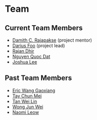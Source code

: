 # Team

## Current Team Members

- [Damith C. Rajapakse](http://damith.info) (project mentor)
- [Darius Foo](http://github.com/dariusf) (project lead)
- [Rajan Dhir](http://github.com/rd1992)
- [Nguyen Quoc Dat](http://github.com/acruis)
- [Joshua Lee](http://github.com/lejolly)

## Past Team Members

- [Eric Wang Gaoxiang](http://github.com/wgx731)
- [Tay Chun Mei](http://github.com/taychunmei)
- [Tan Wei Lin](http://github.com/xeluna)
- [Wong Jun Wei](http://github.com/jwwong)
- [Naomi Leow](http://github.com/naomilwx)
